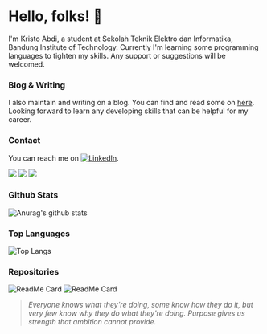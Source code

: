 # Hello, folks! 👋

I'm Kristo Abdi, a student at Sekolah Teknik Elektro dan Informatika, Bandung Institute of Technology. Currently I'm learning some programming languages to tighten my skills. Any support or suggestions will be welcomed.

### Blog & Writing

I also maintain and writing on a blog. You can find and read some on [here](https://www.medium.com/kristabdi/).
Looking forward to learn any developing skills that can be helpful for my career.

### Contact 

You can reach me on [![LinkedIn][2.2]][2].

[2.2]: https://raw.githubusercontent.com/MartinHeinz/MartinHeinz/master/linkedin-3-16.png (LinkedIn icon without padding)
[2]: https://www.linkedin.com/in/kristabdi/

![](https://img.shields.io/badge/<Code>-<C++>-informational?style=flat&logo=<LOGO_NAME>&logoColor=white&color=2bbc8a)
![](https://img.shields.io/badge/<Code>-<Python>-informational?style=flat&logo=<LOGO_NAME>&logoColor=white&color=2bbc8a)
![](https://img.shields.io/badge/<Source>-<Git>-informational?style=flat&logo=<LOGO_NAME>&logoColor=white&color=2bbc8a)

### Github Stats
![Anurag's github stats](https://github-readme-stats.vercel.app/api?username=Zeus-s&theme=tokyonight&show_icons=true)

### Top Languages
![Top Langs](https://github-readme-stats.vercel.app/api/top-langs/?username=Zeus-s&layout=compact&theme=vue-dark&theme=vue-dark)

### Repositories
![ReadMe Card](https://github-readme-stats.vercel.app/api/pin/?username=Zeus-s&repo=cpsolutions&theme=vue-dark&show_owner=true)
![ReadMe Card](https://github-readme-stats.vercel.app/api/pin/?username=Zeus-s&repo=Zeus-s.github.io&theme=vue-dark&show_owner=true)

> _Everyone knows what they're doing, some know how they do it, but very few know why they do what they're doing. Purpose gives us strength that ambition cannot provide._
